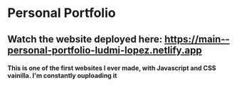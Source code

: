# Personal Portfolio 
## Watch the website deployed here: https://main--personal-portfolio-ludmi-lopez.netlify.app
#### This is one of the first websites I ever made, with Javascript and CSS vainilla. I'm constantly ouploading it  

